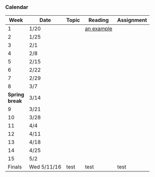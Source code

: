 ### Calendar

<div class="tables-begin"></div>

| Week | Date |  Topic              |  Reading           |     Assignment |
|------|------|---------------------|--------------------|----------------|
| 1  | 1/20 |                       |  [an example][1]   |                |
| 2  | 1/25 |                       |                    |                |
| 3  | 2/1  |                       |                    |                |
| 4  | 2/8  |                       |                    |                |
| 5  | 2/15 |                       |                    |                |
| 6  | 2/22 |                       |                    |                |
| 7  | 2/29 |                       |                    |                |
| 8  | 3/7  |                       |                    |                |
| **Spring <br> break** | 3/14 |    |                    |                |
| 9 | 3/21  |                       |                    |                |
| 10 | 3/28 |                       |                    |                |
| 11 | 4/4  |                       |                    |                |
| 12 | 4/11 |                       |                    |                |
| 13 | 4/18 |                       |                    |                |
| 14 | 4/25 |                       |                    |                |
| 15 | 5/2  |                       |                    |                |
| Finals | Wed 5/11/16 |  test      |         test       |     test       |


<div class="tables-end"></div>

[1]: http://example.com/  "Optional Title Here"
